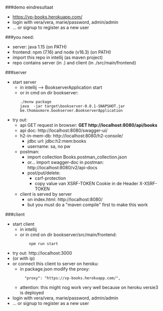 ###demo eindresultaat
* https://vp-books.herokuapp.com/
* login with vera/vera, marie/password, admin/admin
* ... or signup to register as a new user 
  
###you need: 
  * server: java 1.15 (on PATH) 
  * frontend: npm (7.16) and node (v16.3) (on PATH)
* import this repo in intellij (as maven project)
* repo contains server (in .) and client (in ./src/main/frontend)    

###server
* start server 
  * in intellij --> BookserverApplication start 
  * or in cmd on dir bookserver:   
      ```
      ./mvnw package
      java  -jar target\bookserver-0.0.1-SNAPSHOT.jar be.thomasmore.bookserver.BookserverApplication
      ```
* try out: 
  * api GET request in browser: **GET http://localhost:8080/api/books**
  * api doc: http://localhost:8080/swagger-ui/
  * h2-in-mem-db: http://localhost:8080/h2-console/
      * jdbc url: jdbc:h2:mem:books
      * username: sa, no pw
  * postman: 
      * import collection Books.postman_collection.json
      * or... import swagger-doc in postman: http://localhost:8080/v2/api-docs
      * post/put/delete:
        * csrf-protection
        * copy value van XSRF-TOKEN Cookie in de Header X-XSRF-TOKEN
  * client is served by server 
      * on index.html:  http://localhost:8080/
      * but you must do a "maven compile" first to make this work
      
###client
* start client 
  * in intellij
  * or in cmd on dir bookserver/src/main/frontend: 
      ```
          npm run start 
      ```
* try out: http://localhost:3000
* (or with ip)   
* or connect this client to server on heroku: 
   * in package.json modify the proxy: 
      ```
        "proxy": "https://vp-books.herokuapp.com/",
      ```  
   * attention: this might nog work very well because on heroku versie3 is deployed
* login with vera/vera, marie/password, admin/admin
* ... or signup to register as a new user 
  